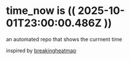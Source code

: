 # time_now is (( 2025-10-01T23:00:00.486Z ))

an automated repo that shows the currnent time

inspired by [breakingheatmap](https://github.com/breakingheatmap/breakingheatmap)